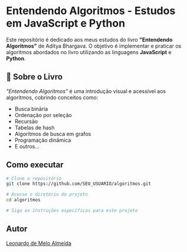 
# Entendendo Algoritmos - Estudos em JavaScript e Python

Este repositório é dedicado aos meus estudos do livro **"Entendendo Algoritmos"** de Aditya Bhargava. O objetivo é implementar e praticar os algoritmos abordados no livro utilizando as linguagens **JavaScript** e **Python**.

## 📘 Sobre o Livro

_"Entendendo Algoritmos"_ é uma introdução visual e acessível aos algoritmos, cobrindo conceitos como:

- Busca binária
- Ordenação por seleção
- Recursão
- Tabelas de hash
- Algoritmos de busca em grafos
- Programação dinâmica
- E outros...

## Como executar
```bash
# Clone o repositório
git clone https://github.com/SEU_USUARIO/algoritmos.git

# Acesse o diretório do projeto
cd algoritmos

# Siga as instruções específicas para este projeto
```

## Autor
[Leonardo de Melo Almeida](https://github.com/LeoM3L0)
